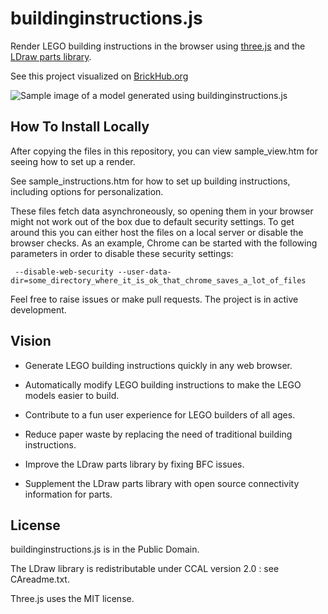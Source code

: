 # buildinginstructions.js

Render LEGO building instructions in the browser using [three.js](https://github.com/mrdoob/three.js/?PHPSESSID=3d110c25f9ee23ac1642f6f238ba357e) and the [LDraw parts library](http://www.ldraw.org).

See this project visualized on [BrickHub.org](https://brickhub.org)

![Sample image of a model generated using buildinginstructions.js](https://brickhub.org/i/data/14/14.png)

## How To Install Locally

After copying the files in this repository, you can view sample_view.htm for seeing how to set up a render. 

See sample_instructions.htm for how to set up building instructions, including options for personalization.

These files fetch data asynchroneously, so opening them in your browser might not work out of the box due to default security settings. To get around this you can either host the files on a local server or disable the browser checks. As an example, Chrome can be started with the following parameters in order to disable these security settings:

```
 --disable-web-security --user-data-dir=some_directory_where_it_is_ok_that_chrome_saves_a_lot_of_files
```

Feel free to raise issues or make pull requests. The project is in active development.

## Vision

- Generate LEGO building instructions quickly in any web browser.

- Automatically modify LEGO building instructions to make the LEGO models easier to build.

- Contribute to a fun user experience for LEGO builders of all ages.

- Reduce paper waste by replacing the need of traditional building instructions.

- Improve the LDraw parts library by fixing BFC issues.

- Supplement the LDraw parts library with open source connectivity information for parts.

## License

buildinginstructions.js is in the Public Domain. 

The LDraw library is redistributable under CCAL version 2.0 : see CAreadme.txt.

Three.js uses the MIT license.